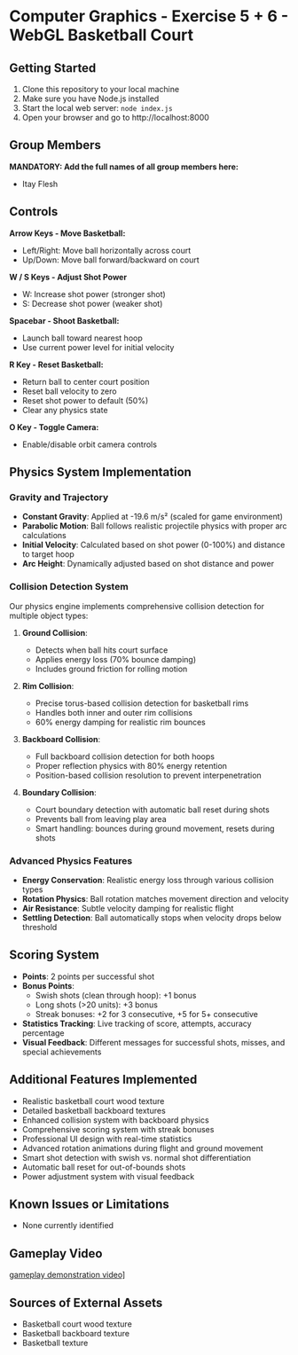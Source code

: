 # Computer Graphics - Exercise 5 + 6 - WebGL Basketball Court

## Getting Started
1. Clone this repository to your local machine
2. Make sure you have Node.js installed
3. Start the local web server: `node index.js`
4. Open your browser and go to http://localhost:8000

## Group Members
**MANDATORY: Add the full names of all group members here:**
- Itay Flesh

## Controls
**Arrow Keys - Move Basketball:**
- Left/Right: Move ball horizontally across court
- Up/Down: Move ball forward/backward on court

**W / S Keys - Adjust Shot Power**
- W: Increase shot power (stronger shot)
- S: Decrease shot power (weaker shot)

**Spacebar - Shoot Basketball:**
- Launch ball toward nearest hoop
- Use current power level for initial velocity

**R Key - Reset Basketball:**
- Return ball to center court position
- Reset ball velocity to zero
- Reset shot power to default (50%)
- Clear any physics state

**O Key - Toggle Camera:**
- Enable/disable orbit camera controls

## Physics System Implementation

### **Gravity and Trajectory**
- **Constant Gravity**: Applied at -19.6 m/s² (scaled for game environment)
- **Parabolic Motion**: Ball follows realistic projectile physics with proper arc calculations
- **Initial Velocity**: Calculated based on shot power (0-100%) and distance to target hoop
- **Arc Height**: Dynamically adjusted based on shot distance and power

### **Collision Detection System**
Our physics engine implements comprehensive collision detection for multiple object types:

1. **Ground Collision**: 
   - Detects when ball hits court surface
   - Applies energy loss (70% bounce damping)
   - Includes ground friction for rolling motion

2. **Rim Collision**:
   - Precise torus-based collision detection for basketball rims
   - Handles both inner and outer rim collisions
   - 60% energy damping for realistic rim bounces

3. **Backboard Collision**:
   - Full backboard collision detection for both hoops
   - Proper reflection physics with 80% energy retention
   - Position-based collision resolution to prevent interpenetration

4. **Boundary Collision**:
   - Court boundary detection with automatic ball reset during shots
   - Prevents ball from leaving play area
   - Smart handling: bounces during ground movement, resets during shots

### **Advanced Physics Features**
- **Energy Conservation**: Realistic energy loss through various collision types
- **Rotation Physics**: Ball rotation matches movement direction and velocity
- **Air Resistance**: Subtle velocity damping for realistic flight
- **Settling Detection**: Ball automatically stops when velocity drops below threshold

## Scoring System
- **Points**: 2 points per successful shot
- **Bonus Points**: 
  - Swish shots (clean through hoop): +1 bonus
  - Long shots (>20 units): +3 bonus
  - Streak bonuses: +2 for 3 consecutive, +5 for 5+ consecutive
- **Statistics Tracking**: Live tracking of score, attempts, accuracy percentage
- **Visual Feedback**: Different messages for successful shots, misses, and special achievements

## Additional Features Implemented
- Realistic basketball court wood texture
- Detailed basketball backboard textures
- Enhanced collision system with backboard physics
- Comprehensive scoring system with streak bonuses
- Professional UI design with real-time statistics
- Advanced rotation animations during flight and ground movement
- Smart shot detection with swish vs. normal shot differentiation
- Automatic ball reset for out-of-bounds shots
- Power adjustment system with visual feedback

## Known Issues or Limitations
- None currently identified

## Gameplay Video
[gameplay demonstration video\]](https://www.canva.com/design/DAGuSH3tOPg/Ra7FLqVgikSOBfFqZvVk9w/watch?utm_content=DAGuSH3tOPg&utm_campaign=designshare&utm_medium=link2&utm_source=uniquelinks&utlId=ha347ce5ca8)

## Sources of External Assets
- Basketball court wood texture
- Basketball backboard texture
- Basketball texture